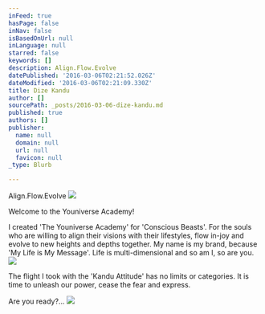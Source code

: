 ```yaml
---
inFeed: true
hasPage: false
inNav: false
isBasedOnUrl: null
inLanguage: null
starred: false
keywords: []
description: Align.Flow.Evolve
datePublished: '2016-03-06T02:21:52.026Z'
dateModified: '2016-03-06T02:21:09.330Z'
title: Dize Kandu
author: []
sourcePath: _posts/2016-03-06-dize-kandu.md
published: true
authors: []
publisher:
  name: null
  domain: null
  url: null
  favicon: null
_type: Blurb

---
```

Align.Flow.Evolve ![](https://the-grid-user-content.s3-us-west-2.amazonaws.com/cb76beb2-6ee9-4ea4-92e1-893c531266d6.jpg)

Welcome to the Youniverse Academy! 

I created 'The Youniverse Academy' for 'Conscious Beasts'. For the souls who are willing to align their visions with their lifestyles, flow in-joy and evolve to new heights and depths together. My name is my brand, because 'My Life is My Message'. Life is multi-dimensional and so am I, so are you. ![](https://the-grid-user-content.s3-us-west-2.amazonaws.com/5031eb3a-046f-4e61-9314-1fd95f699973.jpg)

The flight I took with the 'Kandu Attitude' has no limits or categories.
It is time to unleash our power, cease the fear and express. 

Are you ready?...
![](https://the-grid-user-content.s3-us-west-2.amazonaws.com/408e3699-9a2b-41a4-b9ec-f9073207996b.jpg)
